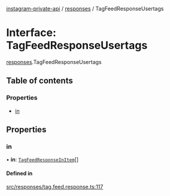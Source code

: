 [instagram-private-api](../../README.md) / [responses](../../modules/responses.md) / TagFeedResponseUsertags

# Interface: TagFeedResponseUsertags

[responses](../../modules/responses.md).TagFeedResponseUsertags

## Table of contents

### Properties

- [in](TagFeedResponseUsertags.md#in)

## Properties

### in

• **in**: [`TagFeedResponseInItem`](TagFeedResponseInItem.md)[]

#### Defined in

[src/responses/tag.feed.response.ts:117](https://github.com/Nerixyz/instagram-private-api/blob/b3351b9/src/responses/tag.feed.response.ts#L117)
